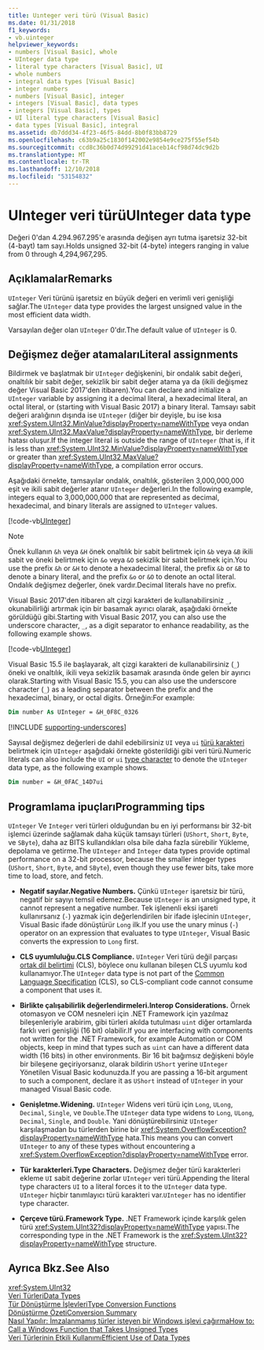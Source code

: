 ```yaml
---
title: Uınteger veri türü (Visual Basic)
ms.date: 01/31/2018
f1_keywords:
- vb.uinteger
helpviewer_keywords:
- numbers [Visual Basic], whole
- UInteger data type
- literal type characters [Visual Basic], UI
- whole numbers
- integral data types [Visual Basic]
- integer numbers
- numbers [Visual Basic], integer
- integers [Visual Basic], data types
- integers [Visual Basic], types
- UI literal type characters [Visual Basic]
- data types [Visual Basic], integral
ms.assetid: db7ddd34-4f23-46f5-84dd-8b0f83bb8729
ms.openlocfilehash: c63b9a25c1830f142002e9854e9ce275f55ef54b
ms.sourcegitcommit: ccd8c36b0d74d99291d41aceb14cf98d74dc9d2b
ms.translationtype: MT
ms.contentlocale: tr-TR
ms.lasthandoff: 12/10/2018
ms.locfileid: "53154832"
---
```

# <a name="uinteger-data-type"></a><span data-ttu-id="cb638-102">UInteger veri türü</span><span class="sxs-lookup"><span data-stu-id="cb638-102">UInteger data type</span></span>

<span data-ttu-id="cb638-103">Değeri 0'dan 4.294.967.295'e arasında değişen ayrı tutma işaretsiz 32-bit (4-bayt) tam sayı.</span><span class="sxs-lookup"><span data-stu-id="cb638-103">Holds unsigned 32-bit (4-byte) integers ranging in value from 0 through 4,294,967,295.</span></span>  
  
## <a name="remarks"></a><span data-ttu-id="cb638-104">Açıklamalar</span><span class="sxs-lookup"><span data-stu-id="cb638-104">Remarks</span></span>

 <span data-ttu-id="cb638-105">`UInteger` Veri türünü işaretsiz en büyük değeri en verimli veri genişliği sağlar.</span><span class="sxs-lookup"><span data-stu-id="cb638-105">The `UInteger` data type provides the largest unsigned value in the most efficient data width.</span></span>  
  
 <span data-ttu-id="cb638-106">Varsayılan değer olan `UInteger` 0'dır.</span><span class="sxs-lookup"><span data-stu-id="cb638-106">The default value of `UInteger` is 0.</span></span>  
  
## <a name="literal-assignments"></a><span data-ttu-id="cb638-107">Değişmez değer atamaları</span><span class="sxs-lookup"><span data-stu-id="cb638-107">Literal assignments</span></span>

<span data-ttu-id="cb638-108">Bildirmek ve başlatmak bir `UInteger` değişkenini, bir ondalık sabit değeri, onaltılık bir sabit değer, sekizlik bir sabit değer atama ya da (ikili değişmez değer Visual Basic 2017'den itibaren).</span><span class="sxs-lookup"><span data-stu-id="cb638-108">You can declare and initialize a `UInteger` variable by assigning it a decimal literal, a hexadecimal literal, an octal literal, or (starting with Visual Basic 2017) a binary literal.</span></span> <span data-ttu-id="cb638-109">Tamsayı sabit değeri aralığının dışında ise `UInteger` (diğer bir deyişle, bu ise kısa <xref:System.UInt32.MinValue?displayProperty=nameWithType> veya ondan <xref:System.UInt32.MaxValue?displayProperty=nameWithType>, bir derleme hatası oluşur.</span><span class="sxs-lookup"><span data-stu-id="cb638-109">If the integer literal is outside the range of `UInteger` (that is, if it is less than <xref:System.UInt32.MinValue?displayProperty=nameWithType> or greater than <xref:System.UInt32.MaxValue?displayProperty=nameWithType>, a compilation error occurs.</span></span>

<span data-ttu-id="cb638-110">Aşağıdaki örnekte, tamsayılar ondalık, onaltılık, gösterilen 3,000,000,000 eşit ve ikili sabit değerler atanır `UInteger` değerleri.</span><span class="sxs-lookup"><span data-stu-id="cb638-110">In the following example, integers equal to 3,000,000,000 that are represented as decimal, hexadecimal, and binary literals are assigned to `UInteger` values.</span></span>
  
[!code-vb[UInteger](../../../../samples/snippets/visualbasic/language-reference/data-types/numeric-literals.vb#UInt)]  

> [!NOTE] 
> <span data-ttu-id="cb638-111">Önek kullanın `&h` veya `&H` önek onaltılık bir sabit belirtmek için `&b` veya `&B` ikili sabit ve öneki belirtmek için `&o` veya `&O` sekizlik bir sabit belirtmek için.</span><span class="sxs-lookup"><span data-stu-id="cb638-111">You use the prefix `&h` or `&H` to denote a hexadecimal literal, the prefix `&b` or `&B` to denote a binary literal, and the prefix `&o` or `&O` to denote an octal literal.</span></span> <span data-ttu-id="cb638-112">Ondalık değişmez değerler, önek vardır.</span><span class="sxs-lookup"><span data-stu-id="cb638-112">Decimal literals have no prefix.</span></span>

<span data-ttu-id="cb638-113">Visual Basic 2017'den itibaren alt çizgi karakteri de kullanabilirsiniz `_`, okunabilirliği artırmak için bir basamak ayırıcı olarak, aşağıdaki örnekte görüldüğü gibi.</span><span class="sxs-lookup"><span data-stu-id="cb638-113">Starting with Visual Basic 2017, you can also use the underscore character, `_`, as a digit separator to enhance readability, as the following example shows.</span></span>

[!code-vb[UInteger](../../../../samples/snippets/visualbasic/language-reference/data-types/numeric-literals.vb#UIntS)]  

<span data-ttu-id="cb638-114">Visual Basic 15.5 ile başlayarak, alt çizgi karakteri de kullanabilirsiniz (`_`) öneki ve onaltılık, ikili veya sekizlik basamak arasında önde gelen bir ayırıcı olarak.</span><span class="sxs-lookup"><span data-stu-id="cb638-114">Starting with Visual Basic 15.5, you can also use the underscore character (`_`) as a leading separator between the prefix and the hexadecimal, binary, or octal digits.</span></span> <span data-ttu-id="cb638-115">Örneğin:</span><span class="sxs-lookup"><span data-stu-id="cb638-115">For example:</span></span>

```vb
Dim number As UInteger = &H_0F8C_0326
```

[!INCLUDE [supporting-underscores](../../../../includes/vb-separator-langversion.md)]

<span data-ttu-id="cb638-116">Sayısal değişmez değerleri de dahil edebilirsiniz `UI` veya `ui` [türü karakteri](../../programming-guide/language-features/data-types/type-characters.md) belirtmek için `UInteger` aşağıdaki örnekte gösterildiği gibi veri türü.</span><span class="sxs-lookup"><span data-stu-id="cb638-116">Numeric literals can also include the `UI` or `ui` [type character](../../programming-guide/language-features/data-types/type-characters.md) to denote the `UInteger` data type, as the following example shows.</span></span>

```vb
Dim number = &H_0FAC_14D7ui
```

## <a name="programming-tips"></a><span data-ttu-id="cb638-117">Programlama ipuçları</span><span class="sxs-lookup"><span data-stu-id="cb638-117">Programming tips</span></span>

 <span data-ttu-id="cb638-118">`UInteger` Ve `Integer` veri türleri olduğundan bu en iyi performansı bir 32-bit işlemci üzerinde sağlamak daha küçük tamsayı türleri (`UShort`, `Short`, `Byte`, ve `SByte`), daha az BITS kullandıkları olsa bile daha fazla sürebilir Yükleme, depolama ve getirme.</span><span class="sxs-lookup"><span data-stu-id="cb638-118">The `UInteger` and `Integer` data types provide optimal performance on a 32-bit processor, because the smaller integer types (`UShort`, `Short`, `Byte`, and `SByte`), even though they use fewer bits, take more time to load, store, and fetch.</span></span>  
  
-   <span data-ttu-id="cb638-119">**Negatif sayılar.**</span><span class="sxs-lookup"><span data-stu-id="cb638-119">**Negative Numbers.**</span></span> <span data-ttu-id="cb638-120">Çünkü `UInteger` işaretsiz bir türü, negatif bir sayıyı temsil edemez.</span><span class="sxs-lookup"><span data-stu-id="cb638-120">Because `UInteger` is an unsigned type, it cannot represent a negative number.</span></span> <span data-ttu-id="cb638-121">Tek işlenenli eksi işareti kullanırsanız (`-`) yazmak için değerlendirilen bir ifade işlecinin `UInteger`, Visual Basic ifade dönüştürür `Long` ilk.</span><span class="sxs-lookup"><span data-stu-id="cb638-121">If you use the unary minus (`-`) operator on an expression that evaluates to type `UInteger`, Visual Basic converts the expression to `Long` first.</span></span>  
  
-   <span data-ttu-id="cb638-122">**CLS uyumluluğu.**</span><span class="sxs-lookup"><span data-stu-id="cb638-122">**CLS Compliance.**</span></span> <span data-ttu-id="cb638-123">`UInteger` Veri türü değil parçası [ortak dil belirtimi](http://www.ecma-international.org/publications/standards/Ecma-335.htm) (CLS), böylece onu kullanan bileşen CLS uyumlu kod kullanamıyor.</span><span class="sxs-lookup"><span data-stu-id="cb638-123">The `UInteger` data type is not part of the [Common Language Specification](http://www.ecma-international.org/publications/standards/Ecma-335.htm) (CLS), so CLS-compliant code cannot consume a component that uses it.</span></span>
  
-   <span data-ttu-id="cb638-124">**Birlikte çalışabilirlik değerlendirmeleri.**</span><span class="sxs-lookup"><span data-stu-id="cb638-124">**Interop Considerations.**</span></span> <span data-ttu-id="cb638-125">Örnek otomasyon ve COM nesneleri için .NET Framework için yazılmaz bileşenleriyle arabirim, gibi türleri akılda tutulması `uint` diğer ortamlarda farklı veri genişliği (16 bit) olabilir.</span><span class="sxs-lookup"><span data-stu-id="cb638-125">If you are interfacing with components not written for the .NET Framework, for example Automation or COM objects, keep in mind that types such as `uint` can have a different data width (16 bits) in other environments.</span></span> <span data-ttu-id="cb638-126">Bir 16 bit bağımsız değişkeni böyle bir bileşene geçiriyorsanız, olarak bildirin `UShort` yerine `UInteger` Yönetilen Visual Basic kodunuzda.</span><span class="sxs-lookup"><span data-stu-id="cb638-126">If you are passing a 16-bit argument to such a component, declare it as `UShort` instead of `UInteger` in your managed Visual Basic code.</span></span>  
  
-   <span data-ttu-id="cb638-127">**Genişletme.**</span><span class="sxs-lookup"><span data-stu-id="cb638-127">**Widening.**</span></span> <span data-ttu-id="cb638-128">`UInteger` Widens veri türü için `Long`, `ULong`, `Decimal`, `Single`, ve `Double`.</span><span class="sxs-lookup"><span data-stu-id="cb638-128">The `UInteger` data type widens to `Long`, `ULong`, `Decimal`, `Single`, and `Double`.</span></span> <span data-ttu-id="cb638-129">Yani dönüştürebilirsiniz `UInteger` karşılaşmadan bu türlerden birine bir <xref:System.OverflowException?displayProperty=nameWithType> hata.</span><span class="sxs-lookup"><span data-stu-id="cb638-129">This means you can convert `UInteger` to any of these types without encountering a <xref:System.OverflowException?displayProperty=nameWithType> error.</span></span>  
  
-   <span data-ttu-id="cb638-130">**Tür karakterleri.**</span><span class="sxs-lookup"><span data-stu-id="cb638-130">**Type Characters.**</span></span> <span data-ttu-id="cb638-131">Değişmez değer türü karakterleri ekleme `UI` sabit değerine zorlar `UInteger` veri türü.</span><span class="sxs-lookup"><span data-stu-id="cb638-131">Appending the literal type characters `UI` to a literal forces it to the `UInteger` data type.</span></span> <span data-ttu-id="cb638-132">`UInteger` hiçbir tanımlayıcı türü karakteri var.</span><span class="sxs-lookup"><span data-stu-id="cb638-132">`UInteger` has no identifier type character.</span></span>  
  
-   <span data-ttu-id="cb638-133">**Çerçeve türü.**</span><span class="sxs-lookup"><span data-stu-id="cb638-133">**Framework Type.**</span></span> <span data-ttu-id="cb638-134">.NET Framework içinde karşılık gelen türü <xref:System.UInt32?displayProperty=nameWithType> yapısı.</span><span class="sxs-lookup"><span data-stu-id="cb638-134">The corresponding type in the .NET Framework is the <xref:System.UInt32?displayProperty=nameWithType> structure.</span></span>  
  
## <a name="see-also"></a><span data-ttu-id="cb638-135">Ayrıca Bkz.</span><span class="sxs-lookup"><span data-stu-id="cb638-135">See Also</span></span>  
 <xref:System.UInt32>  
 [<span data-ttu-id="cb638-136">Veri Türleri</span><span class="sxs-lookup"><span data-stu-id="cb638-136">Data Types</span></span>](../../../visual-basic/language-reference/data-types/index.md)  
 [<span data-ttu-id="cb638-137">Tür Dönüştürme İşlevleri</span><span class="sxs-lookup"><span data-stu-id="cb638-137">Type Conversion Functions</span></span>](../../../visual-basic/language-reference/functions/type-conversion-functions.md)  
 [<span data-ttu-id="cb638-138">Dönüştürme Özeti</span><span class="sxs-lookup"><span data-stu-id="cb638-138">Conversion Summary</span></span>](../../../visual-basic/language-reference/keywords/conversion-summary.md)  
 [<span data-ttu-id="cb638-139">Nasıl Yapılır: İmzalanmamış türler isteyen bir Windows işlevi çağırma</span><span class="sxs-lookup"><span data-stu-id="cb638-139">How to: Call a Windows Function that Takes Unsigned Types</span></span>](../../../visual-basic/programming-guide/com-interop/how-to-call-a-windows-function-that-takes-unsigned-types.md)  
 [<span data-ttu-id="cb638-140">Veri Türlerinin Etkili Kullanımı</span><span class="sxs-lookup"><span data-stu-id="cb638-140">Efficient Use of Data Types</span></span>](../../../visual-basic/programming-guide/language-features/data-types/efficient-use-of-data-types.md)
